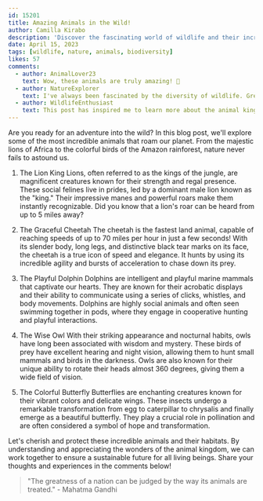 ```yaml
---
id: 15201
title: Amazing Animals in the Wild!
author: Camilla Kirabo
description: 'Discover the fascinating world of wildlife and their incredible behaviors.'
date: April 15, 2023
tags: [wildlife, nature, animals, biodiversity]
likes: 57
comments:
  - author: AnimalLover23
    text: Wow, these animals are truly amazing! 🐾
  - author: NatureExplorer
    text: I've always been fascinated by the diversity of wildlife. Great post! 🌿
  - author: WildlifeEnthusiast
    text: This post has inspired me to learn more about the animal kingdom. Thanks! 🦁
---
```


Are you ready for an adventure into the wild? In this blog post, we'll explore some of the most incredible animals that roam our planet. From the majestic lions of Africa to the colorful birds of the Amazon rainforest, nature never fails to astound us.

1. The Lion King
   Lions, often referred to as the kings of the jungle, are magnificent creatures known for their strength and regal presence. These social felines live in prides, led by a dominant male lion known as the "king." Their impressive manes and powerful roars make them instantly recognizable. Did you know that a lion's roar can be heard from up to 5 miles away?

2. The Graceful Cheetah
   The cheetah is the fastest land animal, capable of reaching speeds of up to 70 miles per hour in just a few seconds! With its slender body, long legs, and distinctive black tear marks on its face, the cheetah is a true icon of speed and elegance. It hunts by using its incredible agility and bursts of acceleration to chase down its prey.

3. The Playful Dolphin
   Dolphins are intelligent and playful marine mammals that captivate our hearts. They are known for their acrobatic displays and their ability to communicate using a series of clicks, whistles, and body movements. Dolphins are highly social animals and often seen swimming together in pods, where they engage in cooperative hunting and playful interactions.

4. The Wise Owl
   With their striking appearance and nocturnal habits, owls have long been associated with wisdom and mystery. These birds of prey have excellent hearing and night vision, allowing them to hunt small mammals and birds in the darkness. Owls are also known for their unique ability to rotate their heads almost 360 degrees, giving them a wide field of vision.

5. The Colorful Butterfly
   Butterflies are enchanting creatures known for their vibrant colors and delicate wings. These insects undergo a remarkable transformation from egg to caterpillar to chrysalis and finally emerge as a beautiful butterfly. They play a crucial role in pollination and are often considered a symbol of hope and transformation.

Let's cherish and protect these incredible animals and their habitats. By understanding and appreciating the wonders of the animal kingdom, we can work together to ensure a sustainable future for all living beings. Share your thoughts and experiences in the comments below!

> "The greatness of a nation can be judged by the way its animals are treated." - Mahatma Gandhi
